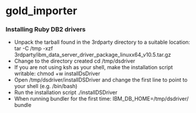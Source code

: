 gold\_importer
=============

### Installing Ruby DB2 drivers
- Unpack the tarball found in the 3rdparty directory to a suitable location:
    tar -C /tmp -xzf 3rdparty/ibm\_data\_server\_driver\_package\_linuxx64\_v10.5.tar.gz
- Change to the directory created
    cd /tmp/dsdriver
- If you are not using ksh as your shell,  make the installation script writable:
    chmod +w installDsDriver 
- Open /tmp/dsdriver/installDSDriver and change the first line to point to your shell (e.g. /bin/bash)
- Run the installation script
    ./installDSDriver
- When running bundler for the first time:
    IBM_DB_HOME=/tmp/dsdriver/ bundle
